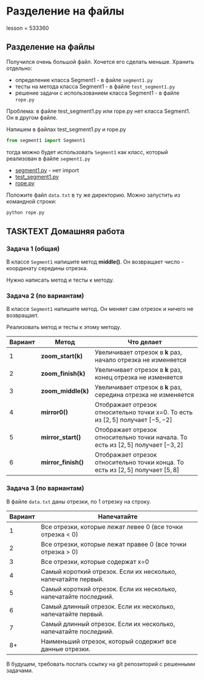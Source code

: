 # Разделение на файлы

lesson = 533360

## Разделение на файлы

Получился очень большой файл. Хочется его сделать меньше. Хранить отдельно:

* определение класса Segment1 - в файле `segment1.py`
* тесты на метода класса Segment1 - в файле `test_segment1.py`
* решение задачи с использованием класса Segment1 - в файле `rope.py`

Проблема: в файле test_segment1.py или rope.py нет класса Segment1. Он в другом файле.

Напишем в файлах test_segment1.py и rope.py
```python
from segment1 import Segment1
```
тогда можно будет использовать `Segment1` как класс, который реализован в файле `segment1.py`

* [segment1.py](https://stepik.org/media/attachments/lesson/533360/segment1.py) - нет import
* [test_segment1.py](https://stepik.org/media/attachments/lesson/533360/test_segment1.py)
* [rope.py](https://stepik.org/media/attachments/lesson/533360/rope.py)

Положите файл `data.txt` в ту же директорию. Можно запустить из командной строки:
```cpp
python rope.py
```

## TASKTEXT Домашняя работа

### Задача 1 (общая)

В классе `Segment1` напишите метод **middle()**. Он возвращает число - координату середины отрезка. 

Нужно написать метод и тесты к методу.

### Задача 2 (по вариантам)

В классе `Segment1` напишите метод. Он меняет сам отрезок и ничего не возвращает.

Реализовать метод и тесты к этому методу.

| Вариант | Метод | Что делает |
|----|----|-------|
| 1 | **zoom_start(k)** | Увеличивает отрезок в **k** раз, начало отрезка не изменяется |
| 2 | **zoom_finish(k)** | Увеличивает отрезок в **k** раз, конец отрезка не изменяется |
| 3 | **zoom_middle(k)** | Увеличивает отрезок в **k** раз, середина отрезка не изменяется |
| 4 | **mirror0()** | Отображает отрезок относительно точки x=0. То есть из $[2, 5]$ получает $[-5, -2]$ |
| 5 | **mirror_start()** | Отображает отрезок относительно точки начала. То есть из $[2, 5]$ получает $[-3, 2]$ |
| 6 | **mirror_finish()** | Отображает отрезок относительно точки конца. То есть из $[2, 5]$ получает $[5, 8]$ |

### Задача 3 (по вариантам)

В файле `data.txt` даны отрезки, по 1 отрезку на строку.

| Вариант | Напечатайте |
|----|-----|
| 1 | Все отрезки, которые лежат левее 0 (все точки отрезка < 0) |
| 2 | Все отрезки, которые лежат правее 0 (все точки отрезка > 0) |
| 3 | Все отрезки, которые содержат x=0 |
| 4 | Самый короткий отрезок. Если их несколько, напечатайте первый. |
| 5 | Самый короткий отрезок. Если их несколько, напечатайте последний. |
| 6 | Самый длинный отрезок. Если их несколько, напечатайте первый. |
| 7 | Самый длинный отрезок. Если их несколько, напечатайте последний. |
| 8+ | Наименьший отрезок, который содержит все данные отрезки. |

В будущем, требовать послать ссылку на git репозиторий с решенными задачами.
